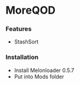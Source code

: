 # MoreQOD 


### Features 

- StashSort 


### Installation 

- Install Melonloader 0.5.7
- Put into Mods folder 